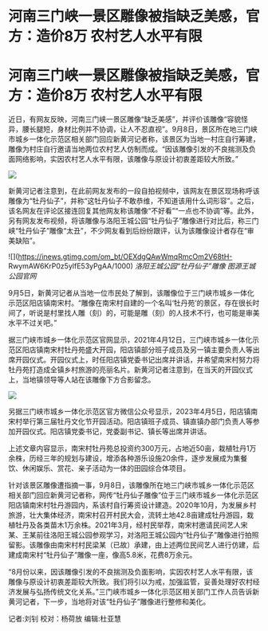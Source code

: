 # 河南三门峡一景区雕像被指缺乏美感，官方：造价8万 农村艺人水平有限

# 河南三门峡一景区雕像被指缺乏美感，官方：造价8万 农村艺人水平有限

近日，有网友反映，河南三门峡一景区雕像“缺乏美感”，并评价该雕像“容貌怪异，腰长腿短，身材比例并不协调，让人不忍直视”。9月8日，景区所在地三门峡市城乡一体化示范区相关部门回应新黄河记者称，该景区为当地一村庄自行筹建，雕像为村庄自行邀请当地两位农村艺人仿制而成。“因该雕像引发的不良揣测及负面网络影响，实因农村艺人水平有限，该雕像与原设计初衷差距较大所致。”

![](https://inews.gtimg.com/om_bt/ON3-TQGyr8-fiFXT91r0Wzi1dga2W4TMatabl5bYAXfLMAA/1000)

新黄河记者注意到，在此前网友发布的一段自拍视频中，该网友在景区现场称呼该雕像为“牡丹仙子”，并称“这牡丹仙子不敢恭维，不知道该用什么词形容”。之后，该名网友在评论区接连回复其他网友称该雕像“不好看”“一点也不协调”等。此外，另有网友发布视频，将该雕像与洛阳王城公园“牡丹仙子”雕像进行对比后，称三门峡“牡丹仙子”雕像“太丑”，不少网友看到后纷纷跟评，认为该雕像设计者存在“审美缺陷”。

![](https://inews.gtimg.com/om_bt/OEXdgQAwWmqRmcOm2V68tH-
RwymAW6KrP0z5ylfE53yPgAA/1000) _洛阳王城公园“牡丹仙子”雕像 图源王城公园官网_

9月5日，新黄河记者从当地一位市民处了解到，该雕像位于三门峡市城乡一体化示范区阳店镇南宋村。“雕像在南宋村自建的一个名叫‘牡丹苑’的景区，存在很长时间了，听说是村里找人雕（刻）的，可能是雕（刻）的人技术不行，也可能是审美水平不过关吧。”

据三门峡市城乡一体化示范区官网显示，2021年4月12日，三门峡市城乡一体化示范区阳店镇南宋村牡丹苑盛大开园，阳店镇部分班子成员及另一镇主要负责人等出席开园仪式。开园仪式上，时任阳店镇党委书记出席并讲话，并希望南宋村努力将牡丹苑打造成全镇乡村旅游的亮丽名片。新黄河记者注意到，在当天的开园仪式上，当地镇领导等人站在该雕像下方合影留念。

![](https://inews.gtimg.com/om_bt/OoZNWK5ms9nG9WN9dsUVbSLX9DhjCOoi-e2ubxn4Jjg9EAA/1000)

另据三门峡市城乡一体化示范区官方微信公众号显示，2023年4月5日，阳店镇南宋村举行第三届牡丹文化节开园活动。阳店镇班子成员、镇直镇办部门负责人等参加开园仪式。阳店镇党委书记，党委副书记、镇长等出席并讲话。

上述文章内容显示，南宋村牡丹苑总投资约300万元，占地近50亩，栽植牡丹1万余株，历经三年的规划与建设，增添各种游乐设施20余件，逐步发展成为集餐饮、休闲娱乐、赏花、亲子活动为一体的田园综合体项目。

针对该景区雕像遭指摘一事，9月8日，该雕像所在地三门峡市城乡一体化示范区相关部门回应新黄河记者称，网传“牡丹仙子雕像”位于三门峡市城乡一体化示范区阳店镇南宋村牡丹游园内，系该村自行筹资设计建造。2020年10月，为发展乡村旅游，壮大集体经济，南宋村召开村民大会，流转土地42.8亩建成牡丹游园，栽植牡丹及各类苗木1万余株。2021年3月，经村民举荐，南宋村邀请民间艺人宋某、王某前往洛阳王城公园参观学习，对洛阳王城公园内“牡丹仙子”雕像进行拍照留影。该雕像由南宋村村民梁某（已故）承建，由上述两位民间艺人进行仿建，后建成南宋村“牡丹仙子”雕像一座，像高5.8米，花费8万余元。

“8月份以来，因该雕像引发的不良揣测及负面影响，实因农村艺人水平有限，该雕像与原设计初衷差距较大所致。我们将引以为戒，加强监管，妥善处理好农村经济发展与弘扬传统文化关系。”三门峡市城乡一体化示范区相关部门工作人员告诉新黄河记者，下一步，当地将对该“牡丹仙子”雕像进行整修和美化。

记者:刘钊 校对：杨荷放 编辑:杜亚慧

